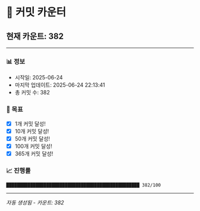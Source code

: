 # 🔢 커밋 카운터

## 현재 카운트: 382

---

### 📊 정보
- 시작일: 2025-06-24
- 마지막 업데이트: 2025-06-24 22:13:41
- 총 커밋 수: 382

### 🎯 목표
- [x] 1개 커밋 달성!
- [x] 10개 커밋 달성!
- [x] 50개 커밋 달성!
- [x] 100개 커밋 달성!
- [x] 365개 커밋 달성!

### 📈 진행률
```
██████████████████████████████████████████████████ 382/100
```

---
*자동 생성됨 - 카운트: 382*
